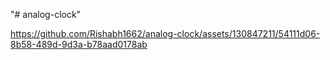 "# analog-clock" 

https://github.com/Rishabh1662/analog-clock/assets/130847211/54111d06-8b58-489d-9d3a-b78aad0178ab

